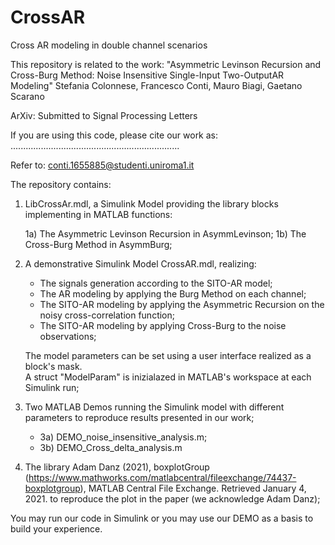 # CrossAR
Cross AR modeling in double channel scenarios

This repository is related to the work:
"Asymmetric Levinson Recursion and Cross-Burg Method: Noise Insensitive Single-Input Two-OutputAR Modeling"
Stefania Colonnese, Francesco Conti, Mauro Biagi, Gaetano Scarano

ArXiv:
Submitted to Signal Processing Letters

If you are using this code, please cite our work as:
...................................................................


Refer to: conti.1655885@studenti.uniroma1.it

The repository contains:

1) LibCrossAr.mdl, a Simulink Model providing the library blocks implementing in MATLAB functions:
      
      1a)  The Asymmetric Levinson Recursion in AsymmLevinson;
      1b)  The Cross-Burg Method in AsymmBurg;
      
    
2) A demonstrative Simulink Model CrossAR.mdl, realizing:
    - The signals generation according to the SITO-AR model;
    - The AR modeling by applying the Burg Method on each channel;
    - The SITO-AR modeling by applying the Asymmetric Recursion on the noisy cross-correlation function;
    - The SITO-AR modeling by applying Cross-Burg to the noise observations;

    The model parameters can be set using a user interface realized as a block's mask.   
    A struct "ModelParam" is inizialazed in MATLAB's workspace at each Simulink run;
    
3) Two MATLAB Demos running the Simulink model with different parameters to reproduce results presented in our work;
    - 3a) DEMO_noise_insensitive_analysis.m;
    - 3b) DEMO_Cross_delta_analysis.m
    
4) The library Adam Danz (2021), boxplotGroup
  (https://www.mathworks.com/matlabcentral/fileexchange/74437-boxplotgroup), MATLAB Central File Exchange. Retrieved January 4, 2021.
  to reproduce the plot in the paper (we acknowledge Adam Danz);
  
    
You may run our code in Simulink or you may use our DEMO as a basis to build your experience.   
    
